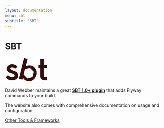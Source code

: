 ```yaml
---
layout: documentation
menu: sbt
subtitle: 'SBT'
---
```

# SBT

<img src="/assets/logos/sbt.svg" height="80">

David Webber maintains a great <strong><a href="https://github.com/flyway/flyway-sbt">SBT 1.0+ plugin</a></strong> that adds Flyway commands to your build.

The website also comes with comprehensive documentation on usage and configuration.

<p class="next-steps">
    <a class="btn btn-primary" href="/documentation/plugins/other">Other Tools &amp; Frameworks <i class="fa fa-arrow-right"></i></a>
</p>